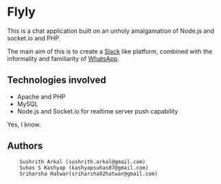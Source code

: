# Flyly
This is a chat application built on an unholy amalgamation of Node.js and socket.io and PHP.

The main aim of this is to create a [Slack](https://slack.com/) like platform, combined with the informality and familiarity of [WhatsApp](https://www.whatsapp.com).

## Technologies involved
+ Apache and PHP
+ MySQL
+ Node.js and Socket.io for realtime server push capability

Yes, I know.

## Authors
```
	Sushrith Arkal (sushrith.arkal@gmail.com)
	Suhas S Kashyap (kashyapsuhas07@gmail.com)
	Sriharsha Hatwar(sriharsha02hatwar@gmail.com)
```
